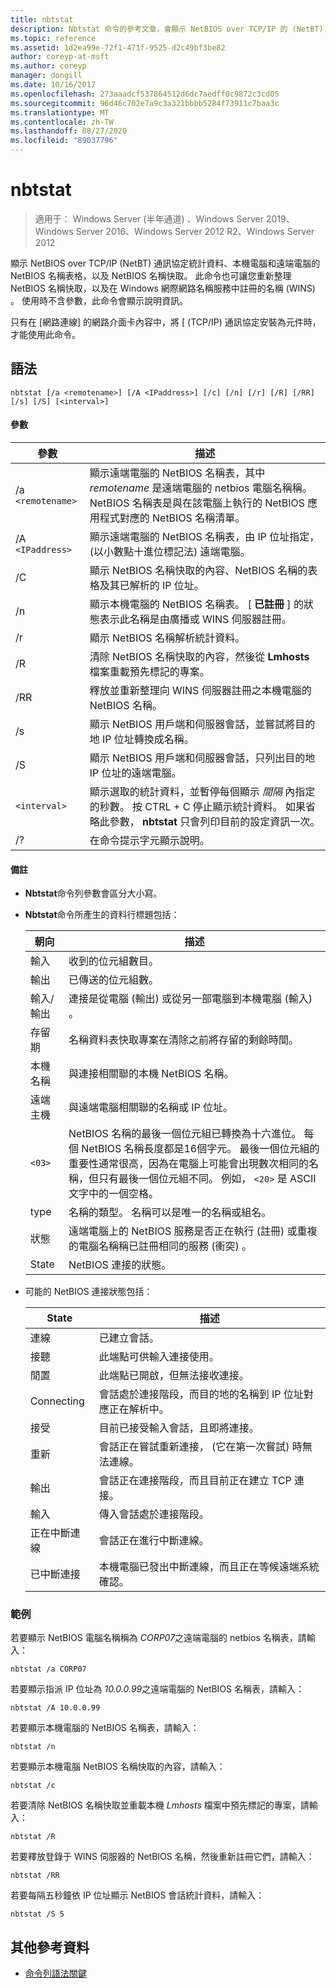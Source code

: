 ```yaml
---
title: nbtstat
description: Nbtstat 命令的參考文章，會顯示 NetBIOS over TCP/IP 的 (NetBT) 通訊協定統計資料、本機電腦和遠端電腦的 NetBIOS 名稱表格，以及 NetBIOS 名稱快取。
ms.topic: reference
ms.assetid: 1d2ea99e-72f1-471f-9525-d2c49bf3be82
author: coreyp-at-msft
ms.author: coreyp
manager: dongill
ms.date: 10/16/2017
ms.openlocfilehash: 273aaadcf537864512d6dc7aedff0c9872c3cd05
ms.sourcegitcommit: 96d46c702e7a9c3a321bbbb5284f73911c7baa3c
ms.translationtype: MT
ms.contentlocale: zh-TW
ms.lasthandoff: 08/27/2020
ms.locfileid: "89037796"
---
```

# <a name="nbtstat"></a>nbtstat

> 適用于： Windows Server (半年通道) 、Windows Server 2019、Windows Server 2016、Windows Server 2012 R2、Windows Server 2012

顯示 NetBIOS over TCP/IP (NetBT) 通訊協定統計資料、本機電腦和遠端電腦的 NetBIOS 名稱表格，以及 NetBIOS 名稱快取。 此命令也可讓您重新整理 NetBIOS 名稱快取，以及在 Windows 網際網路名稱服務中註冊的名稱 (WINS) 。 使用時不含參數，此命令會顯示說明資訊。

只有在 [網路連線] 的網路介面卡內容中，將 [ (TCP/IP) 通訊協定安裝為元件時，才能使用此命令。

## <a name="syntax"></a>語法

```
nbtstat [/a <remotename>] [/A <IPaddress>] [/c] [/n] [/r] [/R] [/RR] [/s] [/S] [<interval>]
```

#### <a name="parameters"></a>參數

| 參數 | 描述 |
| --------- | ----------- |
| /a `<remotename>` | 顯示遠端電腦的 NetBIOS 名稱表，其中 *remotename* 是遠端電腦的 netbios 電腦名稱稱。 NetBIOS 名稱表是與在該電腦上執行的 NetBIOS 應用程式對應的 NetBIOS 名稱清單。 |
| /A `<IPaddress>` | 顯示遠端電腦的 NetBIOS 名稱表，由 IP 位址指定， (以小數點十進位標記法) 遠端電腦。 |
| /C | 顯示 NetBIOS 名稱快取的內容、NetBIOS 名稱的表格及其已解析的 IP 位址。 |
| /n | 顯示本機電腦的 NetBIOS 名稱表。 [ **已註冊** ] 的狀態表示此名稱是由廣播或 WINS 伺服器註冊。 |
| /r | 顯示 NetBIOS 名稱解析統計資料。 |
| /R | 清除 NetBIOS 名稱快取的內容，然後從 **Lmhosts** 檔案重載預先標記的專案。 |
| /RR | 釋放並重新整理向 WINS 伺服器註冊之本機電腦的 NetBIOS 名稱。 |
| /s | 顯示 NetBIOS 用戶端和伺服器會話，並嘗試將目的地 IP 位址轉換成名稱。 |
| /S | 顯示 NetBIOS 用戶端和伺服器會話，只列出目的地 IP 位址的遠端電腦。 |
| `<interval>` | 顯示選取的統計資料，並暫停每個顯示 *間隔* 內指定的秒數。 按 CTRL + C 停止顯示統計資料。 如果省略此參數， **nbtstat** 只會列印目前的設定資訊一次。 |
| /? | 在命令提示字元顯示說明。 |

#### <a name="remarks"></a>備註

- **Nbtstat**命令列參數會區分大小寫。

- **Nbtstat**命令所產生的資料行標題包括：

    | 朝向 | 描述 |
    | ------- | ----------- |
    | 輸入 | 收到的位元組數目。 |
    | 輸出 | 已傳送的位元組數。 |
    | 輸入/輸出 | 連接是從電腦 (輸出) 或從另一部電腦到本機電腦 (輸入) 。 |
    | 存留期 | 名稱資料表快取專案在清除之前將存留的剩餘時間。 |
    | 本機名稱 | 與連接相關聯的本機 NetBIOS 名稱。 |
    | 遠端主機 | 與遠端電腦相關聯的名稱或 IP 位址。 |
    | `<03>` | NetBIOS 名稱的最後一個位元組已轉換為十六進位。 每個 NetBIOS 名稱長度都是16個字元。 最後一個位元組的重要性通常很高，因為在電腦上可能會出現數次相同的名稱，但只有最後一個位元組不同。 例如， `<20>` 是 ASCII 文字中的一個空格。 |
    | type | 名稱的類型。 名稱可以是唯一的名稱或組名。 |
    | 狀態 | 遠端電腦上的 NetBIOS 服務是否正在執行 (註冊) 或重複的電腦名稱稱已註冊相同的服務 (衝突) 。 |
    | State | NetBIOS 連接的狀態。 |

- 可能的 NetBIOS 連接狀態包括：

    | State | 描述 |
    | ------- | ----------- |
    | 連線 | 已建立會話。 |
    | 接聽 | 此端點可供輸入連接使用。 |
    | 閒置 | 此端點已開啟，但無法接收連接。 |
    | Connecting | 會話處於連接階段，而目的地的名稱到 IP 位址對應正在解析中。 |
    | 接受 | 目前已接受輸入會話，且即將連接。 |
    | 重新 | 會話正在嘗試重新連接， (它在第一次嘗試) 時無法連線。 |
    | 輸出 | 會話正在連接階段，而且目前正在建立 TCP 連接。 |
    | 輸入 | 傳入會話處於連接階段。 |
    | 正在中斷連線 | 會話正在進行中斷連線。 |
    | 已中斷連接 | 本機電腦已發出中斷連線，而且正在等候遠端系統確認。 |

### <a name="examples"></a>範例

若要顯示 NetBIOS 電腦名稱稱為 *CORP07*之遠端電腦的 netbios 名稱表，請輸入：

```
nbtstat /a CORP07
```

若要顯示指派 IP 位址為 *10.0.0.99*之遠端電腦的 NetBIOS 名稱表，請輸入：

```
nbtstat /A 10.0.0.99
```

若要顯示本機電腦的 NetBIOS 名稱表，請輸入：

```
nbtstat /n
```

若要顯示本機電腦 NetBIOS 名稱快取的內容，請輸入：

```
nbtstat /c
```

若要清除 NetBIOS 名稱快取並重載本機 *Lmhosts* 檔案中預先標記的專案，請輸入：

```
nbtstat /R
```

若要釋放登錄于 WINS 伺服器的 NetBIOS 名稱，然後重新註冊它們，請輸入：

```
nbtstat /RR
```

若要每隔五秒鐘依 IP 位址顯示 NetBIOS 會話統計資料，請輸入：

```
nbtstat /S 5
```

## <a name="additional-references"></a>其他參考資料

- [命令列語法關鍵](command-line-syntax-key.md)
